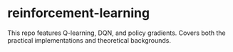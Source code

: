 # reinforcement-learning
This repo features Q-learning, DQN, and policy gradients. Covers both the practical implementations and theoretical backgrounds. 
